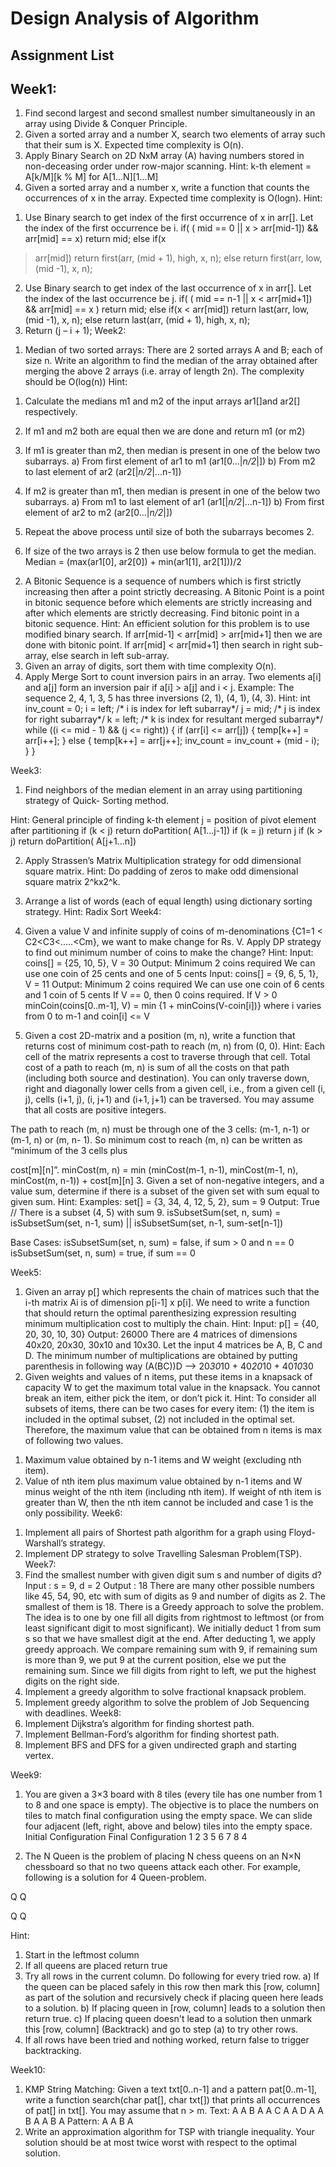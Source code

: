 # Design Analysis of Algorithm


## Assignment List

## Week1:
1. Find second largest and second smallest number simultaneously in an array using Divide &
Conquer Principle.
2. Given a sorted array and a number X, search two elements of array such that their sum is X.
Expected time complexity is O(n).
3. Apply Binary Search on 2D NxM array (A) having numbers stored in non-deceasing order
under row-major scanning.
Hint:
k-th element = A[k/M][k % M] for A[1...N][1...M]
4. Given a sorted array and a number x, write a function that counts the occurrences of x in the
array. Expected time complexity is O(logn).
Hint:
1) Use Binary search to get index of the first occurrence of x in arr[]. Let the index of the
first occurrence be i. if( ( mid == 0 || x > arr[mid-1]) && arr[mid] == x) return mid; else if(x
> arr[mid]) return first(arr, (mid + 1), high, x, n); else return first(arr, low, (mid -1), x, n);
2) Use Binary search to get index of the last occurrence of x in arr[]. Let the index of the last
occurrence be j. if( ( mid == n-1 || x < arr[mid+1]) && arr[mid] == x ) return mid; else if(x
< arr[mid]) return last(arr, low, (mid -1), x, n); else return last(arr, (mid + 1), high, x, n);
3) Return (j – i + 1);
Week2:
1. Median of two sorted arrays: There are 2 sorted arrays A and B; each of size n. Write an
algorithm to find the median of the array obtained after merging the above 2 arrays (i.e.
array of length 2n). The complexity should be O(log(n))
Hint:
1) Calculate the medians m1 and m2 of the input arrays ar1[]and ar2[] respectively.
2) If m1 and m2 both are equal then we are done and return m1 (or m2)
3) If m1 is greater than m2, then median is present in one of the below two subarrays.
a) From first element of ar1 to m1 (ar1[0...|_n/2_|])
b) From m2 to last element of ar2 (ar2[|_n/2_|...n-1])

4) If m2 is greater than m1, then median is present in one of the below two subarrays.
a) From m1 to last element of ar1 (ar1[|_n/2_|...n-1])
b) From first element of ar2 to m2 (ar2[0...|_n/2_|])
5) Repeat the above process until size of both the subarrays becomes 2.
6) If size of the two arrays is 2 then use below formula to get the median. Median =
(max(ar1[0], ar2[0]) + min(ar1[1], ar2[1]))/2
2. A Bitonic Sequence is a sequence of numbers which is first strictly increasing then after a
point strictly decreasing. A Bitonic Point is a point in bitonic sequence before which
elements are strictly increasing and after which elements are strictly decreasing. Find bitonic
point in a bitonic sequence.
Hint:
An efficient solution for this problem is to use modified binary search. If arr[mid-1] <
arr[mid] > arr[mid+1] then we are done with bitonic point. If arr[mid] < arr[mid+1] then
search in right sub-array, else search in left sub-array.
3. Given an array of digits, sort them with time complexity O(n).
4. Apply Merge Sort to count inversion pairs in an array. Two elements a[i] and a[j] form an
inversion pair if a[i] > a[j] and i < j. Example: The sequence 2, 4, 1, 3, 5 has three inversions
(2, 1), (4, 1), (4, 3).
Hint:
int inv_count = 0; i = left; /* i is index for left subarray*/
j = mid; /* j is index for right subarray*/
k = left; /* k is index for resultant merged subarray*/
while ((i <= mid - 1) && (j <= right))
{
if (arr[i] <= arr[j])
{
temp[k++] = arr[i++];
}
else
{
temp[k++] = arr[j++];
inv_count = inv_count + (mid - i);
}
}

Week3:

1. Find neighbors of the median element in an array using partitioning strategy of Quick-
Sorting method.

Hint:
General principle of finding k-th element
j = position of pivot element after partitioning
if (k < j) return doPartition( A[1...j-1])
if (k = j) return j
if (k > j) return doPartition( A[j+1...n])

2. Apply Strassen’s Matrix Multiplication strategy for odd dimensional square matrix.
Hint: Do padding of zeros to make odd dimensional square matrix 2^kx2^k.
3. Arrange a list of words (each of equal length) using dictionary sorting strategy.
Hint: Radix Sort
Week4:
1. Given a value V and infinite supply of coins of m-denominations {C1=1 <
C2<C3<.....<Cm}, we want to make change for Rs. V. Apply DP strategy to find out
minimum number of coins to make the change?
Hint:
Input: coins[] = {25, 10, 5}, V = 30
Output: Minimum 2 coins required
We can use one coin of 25 cents and one of 5 cents
Input: coins[] = {9, 6, 5, 1}, V = 11
Output: Minimum 2 coins required
We can use one coin of 6 cents and 1 coin of 5 cents
If V == 0, then 0 coins required.
If V > 0
minCoin(coins[0..m-1], V) = min {1 + minCoins(V-coin[i])}
where i varies from 0 to m-1
and coin[i] <= V

2. Given a cost 2D-matrix and a position (m, n), write a function that returns cost of minimum
cost-path to reach (m, n) from (0, 0).
Hint:
Each cell of the matrix represents a cost to traverse through that cell. Total cost of a path to
reach (m, n) is sum of all the costs on that path (including both source and destination). You
can only traverse down, right and diagonally lower cells from a given cell, i.e., from a given
cell (i, j), cells (i+1, j), (i, j+1) and (i+1, j+1) can be traversed. You may assume that all costs
are positive integers.

The path to reach (m, n) must be through one of the 3 cells: (m-1, n-1) or (m-1, n) or (m, n-
1). So minimum cost to reach (m, n) can be written as “minimum of the 3 cells plus

cost[m][n]”.
minCost(m, n) = min (minCost(m-1, n-1), minCost(m-1, n), minCost(m, n-1)) + cost[m][n]
3. Given a set of non-negative integers, and a value sum, determine if there is a subset of the
given set with sum equal to given sum.
Hint:
Examples: set[] = {3, 34, 4, 12, 5, 2}, sum = 9
Output: True // There is a subset (4, 5) with sum 9.
isSubsetSum(set, n, sum) = isSubsetSum(set, n-1, sum) ||
isSubsetSum(set, n-1, sum-set[n-1])

Base Cases:
isSubsetSum(set, n, sum) = false, if sum > 0 and n == 0
isSubsetSum(set, n, sum) = true, if sum == 0

Week5:
1. Given an array p[] which represents the chain of matrices such that the i-th matrix Ai is of
dimension p[i-1] x p[i]. We need to write a function that should return the optimal
parenthesizing expression resulting minimum multiplication cost to multiply the chain.
Hint:
Input: p[] = {40, 20, 30, 10, 30}
Output: 26000
There are 4 matrices of dimensions 40x20, 20x30, 30x10 and 10x30.
Let the input 4 matrices be A, B, C and D. The minimum number of multiplications are
obtained by putting parenthesis in following way (A(BC))D --> 20*30*10 + 40*20*10 +
40*10*30
2. Given weights and values of n items, put these items in a knapsack of capacity W to get the
maximum total value in the knapsack. You cannot break an item, either pick the item, or
don’t pick it.
Hint:
To consider all subsets of items, there can be two cases for every item: (1) the item is
included in the optimal subset, (2) not included in the optimal set. Therefore, the maximum
value that can be obtained from n items is max of following two values.
1) Maximum value obtained by n-1 items and W weight (excluding nth item).
2) Value of nth item plus maximum value obtained by n-1 items and W minus weight of the
nth item (including nth item). If weight of nth item is greater than W, then the nth item
cannot be included and case 1 is the only possibility.
Week6:
1. Implement all pairs of Shortest path algorithm for a graph using Floyd-Warshall’s strategy.
2. Implement DP strategy to solve Travelling Salesman Problem(TSP).
Week7:
1. Find the smallest number with given digit sum s and number of digits d?
Input : s = 9, d = 2
Output : 18
There are many other possible numbers like 45, 54, 90, etc with sum of digits as 9 and
number of digits as 2. The smallest of them is 18. There is a Greedy approach to solve the
problem. The idea is to one by one fill all digits from rightmost to leftmost (or from least
significant digit to most significant). We initially deduct 1 from sum s so that we have
smallest digit at the end. After deducting 1, we apply greedy approach. We compare
remaining sum with 9, if remaining sum is more than 9, we put 9 at the current position, else
we put the remaining sum. Since we fill digits from right to left, we put the highest digits on
the right side.
2. Implement a greedy algorithm to solve fractional knapsack problem.
3. Implement greedy algorithm to solve the problem of Job Sequencing with deadlines.
Week8:
1. Implement Dijkstra’s algorithm for finding shortest path.
2. Implement Bellman-Ford’s algorithm for finding shortest path.
3. Implement BFS and DFS for a given undirected graph and starting vertex.

Week9:
1. You are given a 3×3 board with 8 tiles (every tile has one number from 1 to 8 and one space
is empty). The objective is to place the numbers on tiles to match final configuration using
the empty space. We can slide four adjacent (left, right, above and below) tiles into the
empty space.
Initial Configuration Final Configuration
1 2 3
5 6
7 8 4

2. The N Queen is the problem of placing N chess queens on an N×N chessboard so that no
two queens attack each other. For example, following is a solution for 4 Queen-problem.

Q
Q

Q
Q

Hint:
1) Start in the leftmost column
2) If all queens are placed return true
3) Try all rows in the current column. Do following for every tried row.
a) If the queen can be placed safely in this row then mark this [row, column] as part
of the solution and recursively check if placing queen here leads to a solution.
b) If placing queen in [row, column] leads to a solution then return true.
c) If placing queen doesn't lead to a solution then unmark this [row, column]
(Backtrack) and go to step (a) to try other rows.
4) If all rows have been tried and nothing worked, return false to trigger backtracking.

Week10:
1. KMP String Matching: Given a text txt[0..n-1] and a pattern pat[0..m-1], write a function
search(char pat[], char txt[]) that prints all occurrences of pat[] in txt[]. You may assume that
n > m.
Text: A A B A A C A A D A A B A A B A
Pattern: A A B A
2. Write an approximation algorithm for TSP with triangle inequality. Your solution should be
at most twice worst with respect to the optimal solution.
